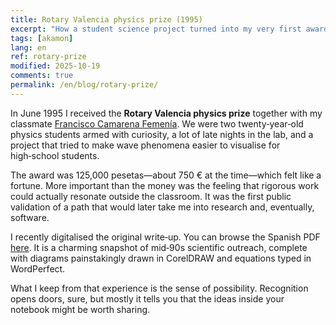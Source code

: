 ```yaml
---
title: Rotary Valencia physics prize (1995)
excerpt: "How a student science project turned into my very first award."
tags: [akamon]
lang: en
ref: rotary-prize
modified: 2025-10-19
comments: true
permalink: /en/blog/rotary-prize/
---
```


In June 1995 I received the **Rotary Valencia physics prize** together with my classmate [Francisco Camarena Femenía](http://personales.upv.es/~fracafe/web_Paco_Camarena/Bio.html). We were two twenty‑year‑old physics students armed with curiosity, a lot of late nights in the lab, and a project that tried to make wave phenomena easier to visualise for high‑school students.

The award was 125,000 pesetas—about 750 € at the time—which felt like a fortune. More important than the money was the feeling that rigorous work could actually resonate outside the classroom. It was the first public validation of a path that would later take me into research and, eventually, software.

I recently digitalised the original write‑up. You can browse the Spanish PDF [here](/blog/1995-06-01-premio-rotary/XXV_PREMIO_RCVC-99-104.pdf). It is a charming snapshot of mid‑90s scientific outreach, complete with diagrams painstakingly drawn in CorelDRAW and equations typed in WordPerfect.

What I keep from that experience is the sense of possibility. Recognition opens doors, sure, but mostly it tells you that the ideas inside your notebook might be worth sharing.
